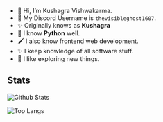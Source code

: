 - 👋 Hi, I’m Kushagra Vishwakarma.
- 💬 My Discord Username is `thevisibleghost1607`.
- ✨ Originally knows as **Kushagra**
- 🐍 I know **Python** well.
- 🖌️ I also know frontend web development.
- ✨ I keep knowledge of all software stuff.
- 🎯 I like exploring new things.
## Stats
![Github Stats](https://github-readme-stats.vercel.app/api?username=Kushagra-16&show_icons=true&theme=tokyonight&count_private=true)

![Top Langs](https://github-readme-stats.vercel.app/api/top-langs/?username=Kushagra-16&theme=tokyonight&count_private=true)

